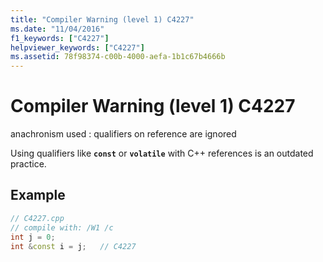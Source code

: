 ```yaml
---
title: "Compiler Warning (level 1) C4227"
ms.date: "11/04/2016"
f1_keywords: ["C4227"]
helpviewer_keywords: ["C4227"]
ms.assetid: 78f98374-c00b-4000-aefa-1b1c67b4666b
---
```

# Compiler Warning (level 1) C4227

anachronism used : qualifiers on reference are ignored

Using qualifiers like **`const`** or **`volatile`** with C++ references is an outdated practice.

## Example

```cpp
// C4227.cpp
// compile with: /W1 /c
int j = 0;
int &const i = j;   // C4227
```
